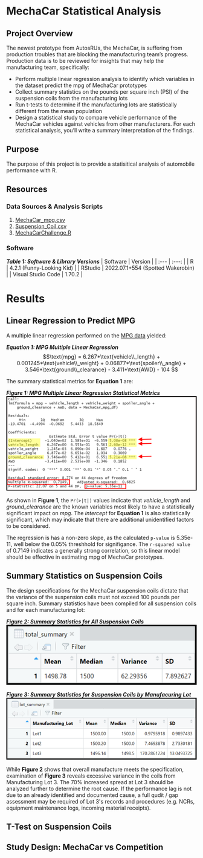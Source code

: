 # MechaCar Statistical Analysis
<!-- Automotive statistical testing using the R programming language (Rice Bootcamp) -->
## Project Overview
The newest prototype from AutosRUs, the MechaCar, is suffering from production troubles that are blocking the manufacturing team’s progress.  Production data is to be reviewed for insights that may help the manufacturing team, specifically:
- Perform multiple linear regression analysis to identify which variables in the dataset predict the mpg of MechaCar prototypes
- Collect summary statistics on the pounds per square inch (PSI) of the suspension coils from the manufacturing lots
- Run t-tests to determine if the manufacturing lots are statistically different from the mean population
- Design a statistical study to compare vehicle performance of the MechaCar vehicles against vehicles from other manufacturers. For each statistical analysis, you’ll write a summary interpretation of the findings.

## Purpose
The purpose of this project is to provide a statisitical analysis of automobile performance with R.

## Resources
### Data Sources & Analysis Scripts
1. [MechaCar_mpg.csv](Resources/MechaCar_mpg.csv)
2. [Suspension_Coil.csv](Resources/Suspension_Coil.csv)
3. [MechaCarChallenge.R](MechaCarChallenge.R)

### Software
***Table 1: Software & Library Versions***
| Software | Version |
| :--- | :---: |
| R | 4.2.1 (Funny-Looking Kid) |
| RStudio | 2022.07.1+554 (Spotted Wakerobin) |
| Visual Studio Code | 1.70.2 |

# Results
## Linear Regression to Predict MPG
<!-- You will earn a perfect score for Deliverable 1 by completing all requirements below:
- The MechaCar_mpg.csv file is imported and read into a dataframe (5 pt)
- An RScript is written for a linear regression model to be performed on all six variables (10 pt)
- An RScript is written to create the statistical summary of the linear regression model with the intended p-values (10 pt)
- There is a summary that addresses all three questions (5 pt) -->
A multiple linear regression performed on the [MPG data](Resources/MechaCar_mpg.csv) yielded:

***Equation 1: MPG Multiple Linear Regression***
$$\text{mpg} = 6.267*\text{vehicle\\_length} + 0.001245*\text{vehicle\\_weight} + 0.06877*\text{spoiler\\_angle} + 3.546*\text{ground\\_clearance} - 3.411*\text{AWD} - 104 $$

The summary statistical metrics for **Equation 1** are:

***Figure 1: MPG Multiple Linear Regression Statistical Metrics***
![D1_MLR_PR.png](Resources/images/D1_MLR_PR.png)

As shown in **Figure 1**, the `Pr(>|t|)` values indicate that *vehicle_length* and *ground_clearance* are the known variables most likely to have a statistically significant impact on *mpg*.  The *intercept* for **Equation 1** is also statistically significant, which may indicate that there are additional unidentified factors to be considered.

The regression is has a non-zero slope, as the calculated `p-value` is 5.35e-11, well below the 0.05% threshhold for signifigance.   The `r-squared value` of 0.7149 indicates a generally strong correlation, so this linear model should be effective in estimating mpg of MechaCar prototypes.

## Summary Statistics on Suspension Coils
<!-- You will earn a perfect score for Deliverable 2 by completing all requirements below:
- The Suspension_Coil.csv file is imported and read into a dataframe (5 pt)
- An RScript is written to create a total summary dataframe that has the mean, median, variance, and standard deviation of the PSI for all manufacturing lots (10 pt)
- An RScript is written to create a lot summary dataframe that has the mean, median, variance, and standard deviation for each manufacturing lot (10 pt)
- There is a summary that addresses the design specification requirement for all the manufacturing lots and each lot individually (5 pt) -->
The design specifications for the MechaCar suspension coils dictate that the variance of the suspension coils must not exceed 100 pounds per square inch.  Summary statistics have been compiled for all suspension coils and for each manufacturing lot:

***Figure 2: Summary Statistics for All Suspension Coils***
![D2_total_summary.png](Resources/images/D2_total_summary.png)

***Figure 3: Summary Statistics for Suspension Coils by Manufacuring Lot***
![D2_lot_summary.png](Resources/images/D2_lot_summary.png)

While **Figure 2** shows that overall manufacture meets the specification, examination of **Figure 3** reveals excessive variance in the coils from Manufacturing Lot 3.  The 70% increased spread at Lot 3 should be analyzed further to determine the root cause. If the performance lag is not due to an already identified and documented cause, a full qudit / gap assessment may be required of Lot 3's records and procedures (e.g. NCRs, equipment maintenance logs, incoming material receipts).

## T-Test on Suspension Coils
<!-- You will earn a perfect score for Deliverable 3 by completing all requirements below:
- An RScript is written for t-test that compares all manufacturing lots against mean PSI of the population (5 pt)
- An RScript is written for three t-tests that compare each manufacturing lot against mean PSI of the population (10 pt)
- There is a summary of the t-test results across all manufacturing lots and for each lot (5 pt) -->

## Study Design: MechaCar vs Competition
<!-- The statistical study design has the following:
- A metric to be tested is mentioned (5 pt)
- A null hypothesis or an alternative hypothesis is described (5 pt)
- A statistical test is described to test the hypothesis (5 pt)
- The data for the statistical test is described (5 pt) -->
